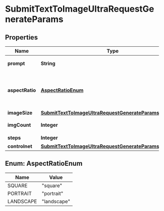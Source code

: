 

# SubmitTextToImageUltraRequestGenerateParams


## Properties

| Name | Type | Description | Notes |
|------------ | ------------- | ------------- | -------------|
|**prompt** | **String** | 正向提示词，文本 |  |
|**aspectRatio** | [**AspectRatioEnum**](#AspectRatioEnum) | 图片宽高比预设，与imageSize二选一配置即可 |  [optional] |
|**imageSize** | [**SubmitTextToImageUltraRequestGenerateParamsImageSize**](SubmitTextToImageUltraRequestGenerateParamsImageSize.md) |  |  [optional] |
|**imgCount** | **Integer** | 单次生图张数 |  |
|**steps** | **Integer** | 采样步数 |  [optional] |
|**controlnet** | [**SubmitTextToImageUltraRequestGenerateParamsControlnet**](SubmitTextToImageUltraRequestGenerateParamsControlnet.md) |  |  [optional] |



## Enum: AspectRatioEnum

| Name | Value |
|---- | -----|
| SQUARE | &quot;square&quot; |
| PORTRAIT | &quot;portrait&quot; |
| LANDSCAPE | &quot;landscape&quot; |



